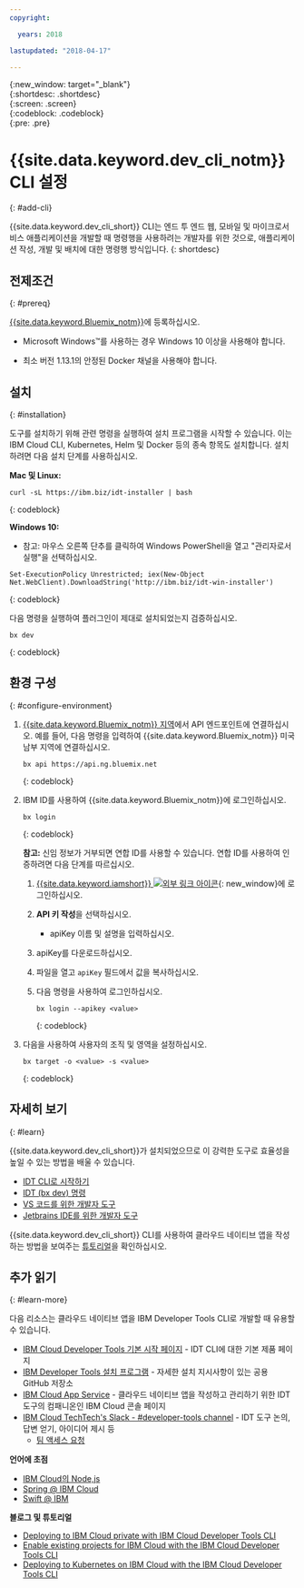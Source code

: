 ```yaml
---
copyright:

  years: 2018

lastupdated: "2018-04-17"

---
```


{:new_window: target="_blank"}  
{:shortdesc: .shortdesc}  
{:screen: .screen}  
{:codeblock: .codeblock}  
{:pre: .pre}  

# {{site.data.keyword.dev_cli_notm}} CLI 설정
{: #add-cli}

{{site.data.keyword.dev_cli_short}} CLI는 엔드 투 엔드 웹, 모바일 및 마이크로서비스 애플리케이션을 개발할 때 명령행을 사용하려는 개발자를 위한 것으로, 애플리케이션 작성, 개발 및 배치에 대한 명령행 방식입니다.
{: shortdesc}

## 전제조건
{: #prereq}

[{{site.data.keyword.Bluemix_notm}}](https://www.bluemix.net)에 등록하십시오.

*  Microsoft Windows&trade;를 사용하는 경우 Windows 10 이상을 사용해야 합니다.

* 최소 버전 1.13.1의 안정된 Docker 채널을 사용해야 합니다.

## 설치
{: #installation}

도구를 설치하기 위해 관련 명령을 실행하여 설치 프로그램을 시작할 수 있습니다. 이는 IBM Cloud CLI, Kubernetes, Helm 및 Docker 등의 종속 항목도 설치합니다. 설치하려면 다음 설치 단계를 사용하십시오.

**Mac 및 Linux:**

```
curl -sL https://ibm.biz/idt-installer | bash
```
{: codeblock}


**Windows 10:**

* 참고: 마우스 오른쪽 단추를 클릭하여 Windows PowerShell을 열고 "관리자로서 실행"을 선택하십시오.

```
Set-ExecutionPolicy Unrestricted; iex(New-Object Net.WebClient).DownloadString('http://ibm.biz/idt-win-installer')
```
{: codeblock}

다음 명령을 실행하여 플러그인이 제대로 설치되었는지 검증하십시오.  

```
bx dev
```
{: codeblock}

## 환경 구성
{: #configure-environment}

1. [{{site.data.keyword.Bluemix_notm}} 지역](/docs/overview/cf.html#ov_intro_reg)에서 API 엔드포인트에 연결하십시오. 예를 들어, 다음 명령을 입력하여 {{site.data.keyword.Bluemix_notm}} 미국 남부 지역에 연결하십시오.

	```
	bx api https://api.ng.bluemix.net
	```
	{: codeblock}

2. IBM ID를 사용하여 {{site.data.keyword.Bluemix_notm}}에 로그인하십시오.

	```
	bx login
	```
	{: codeblock}

	**참고:** 신임 정보가 거부되면 연합 ID를 사용할 수 있습니다. 연합 ID를 사용하여 인증하려면 다음 단계를 따르십시오.

	1. [{{site.data.keyword.iamshort}} ![외부 링크 아이콘](../../icons/launch-glyph.svg "외부 링크 아이콘")](https://www.bluemix.net/iam/#/apikeys){: new_window}에 로그인하십시오.
	2. **API 키 작성**을 선택하십시오.
		* apiKey 이름 및 설명을 입력하십시오.
	3. apiKey를 다운로드하십시오.
	4. 파일을 열고 `apiKey` 필드에서 값을 복사하십시오.
	5. 다음 명령을 사용하여 로그인하십시오.

		```
		bx login --apikey <value>
		```
		{: codeblock}

3. 다음을 사용하여 사용자의 조직 및 영역을 설정하십시오.

	```
	bx target -o <value> -s <value>
	```
	{: codeblock}

## 자세히 보기
{: #learn}

{{site.data.keyword.dev_cli_short}}가 설치되었으므로 이 강력한 도구로 효율성을 높일 수 있는 방법을 배울 수 있습니다.
- [IDT CLI로 시작하기](index.html)
- [IDT (bx dev) 명령](commands.html)
- [VS 코드를 위한 개발자 도구](vscode.html)
- [Jetbrains IDE를 위한 개발자 도구](jetbrains.html)

{{site.data.keyword.dev_cli_short}} CLI를 사용하여 클라우드 네이티브 앱을 작성하는 방법을 보여주는 [튜토리얼](/docs/apps/tutorials/tutorial_bff.html)을 확인하십시오.

## 추가 읽기
{: #learn-more}

다음 리소스는 클라우드 네이티브 앱을 IBM Developer Tools CLI로 개발할 때 유용할 수 있습니다.

- [IBM Cloud Developer Tools 기본 시작 페이지](https://www.ibm.com/cloud/cli) - IDT CLI에 대한 기본 제품 페이지
- [IBM Developer Tools 설치 프로그램](https://github.com/IBM-Bluemix/ibm-cloud-developer-tools) - 자세한 설치 지시사항이 있는 공용 GitHub 저장소
- [IBM Cloud App Service](https://console.bluemix.net/developer/appservice) - 클라우드 네이티브 앱을 작성하고 관리하기 위한 IDT 도구의 컴패니온인 IBM Cloud 콘솔 페이지
- [IBM Cloud TechTech's Slack - #developer-tools channel](https://ibm-cloud-tech.slack.com) - IDT 도구 논의, 답변 얻기, 아이디어 제시 등
	- [팀 액세스 요청](https://slack-invite-ibm-cloud-tech.mybluemix.net/)

**언어에 초점**

- [IBM Cloud의 Node,js](https://developer.ibm.com/node/cloud/)
- [Spring @ IBM Cloud](https://developer.ibm.com/java/spring/)
- [Swift @ IBM](https://developer.ibm.com/swift)

**블로그 및 튜토리얼**

- [Deploying to IBM Cloud private with IBM Cloud Developer Tools CLI](https://www.ibm.com/blogs/bluemix/2017/09/deploying-ibm-cloud-private-ibm-cloud-developer-tools-cli/)
- [Enable existing projects for IBM Cloud with the IBM Cloud Developer Tools CLI](https://www.ibm.com/blogs/bluemix/2017/09/enable-existing-projects-ibm-cloud-ibm-cloud-developer-tools-cli/)
- [Deploying to Kubernetes on IBM Cloud with the IBM Cloud Developer Tools CLI](https://www.ibm.com/blogs/bluemix/2017/09/deploying-kubernetes-ibm-cloud-ibm-cloud-developer-tools-cli/)
